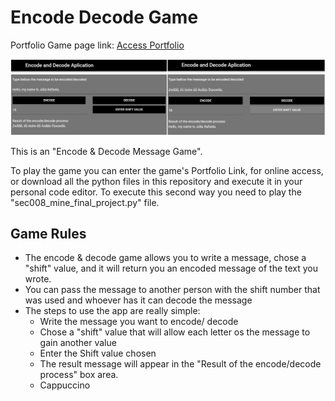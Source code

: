 # Encode Decode Game

Portfolio Game page link: [Access Portfolio](https://meduardaeneves.github.io/portfolio/games/encode_decode/)

<p align="center">
  <img src="files/encode_decode_playing.png" width="1100">
</p>

This is an "Encode & Decode Message Game".

To play the game you can enter the game's Portfolio Link, for online access, or download all the python files in this repository and execute it in your personal code editor. To execute this second way you need to play the "sec008_mine_final_project.py" file.

## Game Rules
  <p>
    <ul>
      <li>The encode & decode game allows you to write a message, chose a "shift" value, and it will return you an encoded message of the text you wrote.</li>
      <li>You can pass the message to another person with the shift number that was used and whoever has it can decode the message</li>
      <li>The steps to use the app are really simple:
        <ul>
          <li>Write the message you want to encode/ decode</li>
          <li>Chose a "shift" value that will allow each letter os the message to gain another value</li>
          <li>Enter the Shift value chosen</li>
          <li>The result message will appear in the "Result of the encode/decode process" box area.</li>
          <li>Cappuccino</li>
        </ul>
      </li>
    </ul>
  </p>
